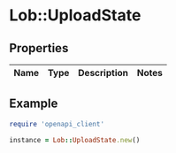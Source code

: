 # Lob::UploadState

## Properties

| Name | Type | Description | Notes |
| ---- | ---- | ----------- | ----- |

## Example

```ruby
require 'openapi_client'

instance = Lob::UploadState.new()
```

